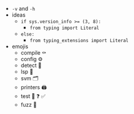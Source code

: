 - `-v` and `-h`
- ideas
	- `if sys.version_info >= (3, 8):`
		- `from typing import Literal`
	- `else:`
		- `from typing_extensions import Literal`
- emojis
	- compile ⚰️
	- config ⚙️
	- detect 🔎
	- lsp 🗼
	- svm 🗂️
	- printers 🖨️
	- test 🧪 ❓ ✅
	- fuzz 🎲